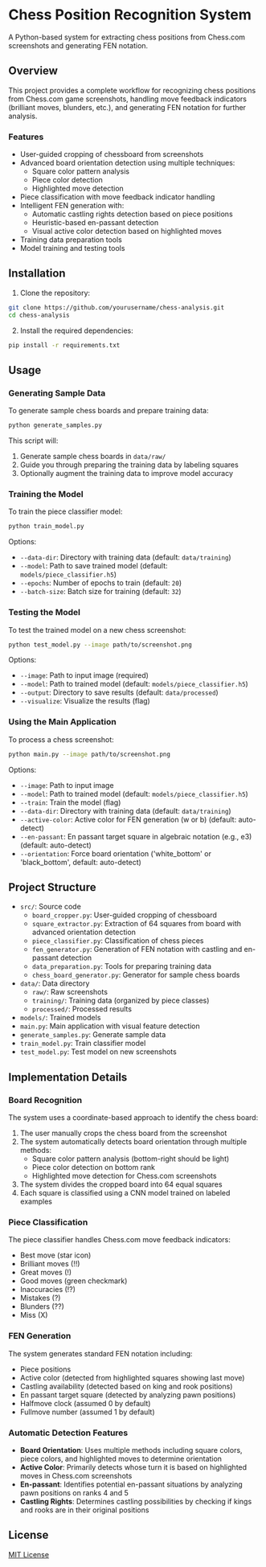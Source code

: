 # Chess Position Recognition System

A Python-based system for extracting chess positions from Chess.com screenshots and generating FEN notation.

## Overview

This project provides a complete workflow for recognizing chess positions from Chess.com game screenshots, handling move feedback indicators (brilliant moves, blunders, etc.), and generating FEN notation for further analysis.

### Features

- User-guided cropping of chessboard from screenshots
- Advanced board orientation detection using multiple techniques:
  - Square color pattern analysis
  - Piece color detection
  - Highlighted move detection
- Piece classification with move feedback indicator handling
- Intelligent FEN generation with:
  - Automatic castling rights detection based on piece positions
  - Heuristic-based en-passant detection
  - Visual active color detection based on highlighted moves
- Training data preparation tools
- Model training and testing tools

## Installation

1. Clone the repository:
```bash
git clone https://github.com/yourusername/chess-analysis.git
cd chess-analysis
```

2. Install the required dependencies:
```bash
pip install -r requirements.txt
```

## Usage

### Generating Sample Data

To generate sample chess boards and prepare training data:

```bash
python generate_samples.py
```

This script will:
1. Generate sample chess boards in `data/raw/`
2. Guide you through preparing the training data by labeling squares
3. Optionally augment the training data to improve model accuracy

### Training the Model

To train the piece classifier model:

```bash
python train_model.py
```

Options:
- `--data-dir`: Directory with training data (default: `data/training`)
- `--model`: Path to save trained model (default: `models/piece_classifier.h5`)
- `--epochs`: Number of epochs to train (default: `20`)
- `--batch-size`: Batch size for training (default: `32`)

### Testing the Model

To test the trained model on a new chess screenshot:

```bash
python test_model.py --image path/to/screenshot.png
```

Options:
- `--image`: Path to input image (required)
- `--model`: Path to trained model (default: `models/piece_classifier.h5`)
- `--output`: Directory to save results (default: `data/processed`)
- `--visualize`: Visualize the results (flag)

### Using the Main Application

To process a chess screenshot:

```bash
python main.py --image path/to/screenshot.png
```

Options:
- `--image`: Path to input image
- `--model`: Path to trained model (default: `models/piece_classifier.h5`)
- `--train`: Train the model (flag)
- `--data-dir`: Directory with training data (default: `data/training`)
- `--active-color`: Active color for FEN generation (w or b) (default: auto-detect)
- `--en-passant`: En passant target square in algebraic notation (e.g., e3) (default: auto-detect)
- `--orientation`: Force board orientation ('white_bottom' or 'black_bottom', default: auto-detect)

## Project Structure

- `src/`: Source code
  - `board_cropper.py`: User-guided cropping of chessboard
  - `square_extractor.py`: Extraction of 64 squares from board with advanced orientation detection
  - `piece_classifier.py`: Classification of chess pieces
  - `fen_generator.py`: Generation of FEN notation with castling and en-passant detection
  - `data_preparation.py`: Tools for preparing training data
  - `chess_board_generator.py`: Generator for sample chess boards
- `data/`: Data directory
  - `raw/`: Raw screenshots
  - `training/`: Training data (organized by piece classes)
  - `processed/`: Processed results
- `models/`: Trained models
- `main.py`: Main application with visual feature detection
- `generate_samples.py`: Generate sample data
- `train_model.py`: Train classifier model
- `test_model.py`: Test model on new screenshots

## Implementation Details

### Board Recognition

The system uses a coordinate-based approach to identify the chess board:
1. The user manually crops the chess board from the screenshot
2. The system automatically detects board orientation through multiple methods:
   - Square color pattern analysis (bottom-right should be light)
   - Piece color detection on bottom rank
   - Highlighted move detection for Chess.com screenshots
3. The system divides the cropped board into 64 equal squares
4. Each square is classified using a CNN model trained on labeled examples

### Piece Classification

The piece classifier handles Chess.com move feedback indicators:
- Best move (star icon)
- Brilliant moves (!!)
- Great moves (!)
- Good moves (green checkmark)
- Inaccuracies (!?)
- Mistakes (?)
- Blunders (??)
- Miss (X)

### FEN Generation

The system generates standard FEN notation including:
- Piece positions
- Active color (detected from highlighted squares showing last move)
- Castling availability (detected based on king and rook positions)
- En passant target square (detected by analyzing pawn positions)
- Halfmove clock (assumed 0 by default)
- Fullmove number (assumed 1 by default)

### Automatic Detection Features

- **Board Orientation**: Uses multiple methods including square colors, piece colors, and highlighted moves to determine orientation
- **Active Color**: Primarily detects whose turn it is based on highlighted moves in Chess.com screenshots
- **En-passant**: Identifies potential en-passant situations by analyzing pawn positions on ranks 4 and 5
- **Castling Rights**: Determines castling possibilities by checking if kings and rooks are in their original positions

## License

[MIT License](LICENSE)
